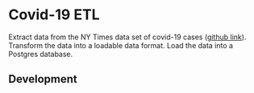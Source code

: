 # Covid-19 ETL
Extract data from the NY Times data set of covid-19 cases ([github link](https://github.com/nytimes/covid-19-data)). Transform the data into a loadable data format. Load the data into a Postgres database.

## Development
